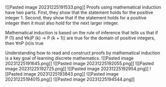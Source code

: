 ![[Pasted image 20231225191533.png]]
Proofs using mathematical induction have two parts. First, they show that the statement holds for the positive integer 1. Second, they show that if the statement holds for a positive integer then it must also hold for the next larger integer.

Mathematical induction is based on the rule of inference that tells us
that if P (1) and ∀k(P (k) → P (k + 1)) are true for the domain of positive integers, then ∀nP (n)is true

Understanding how to read and construct proofs by mathematical induction is a key goal of learning discrete mathematics.
![[Pasted image 20231225191645.png]]
![[Pasted image 20231225192055.png]]
![[Pasted image 20231225192725.png]]
![[Pasted image 20231225192954.png]]
![[Pasted image 20231225193843.png]]
![[Pasted image 20231225194015.png]]
![[Pasted image 20231225194544.png]]
